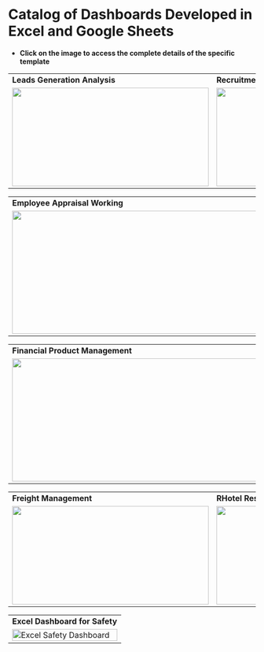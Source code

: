 # Catalog of Dashboards Developed in Excel and Google Sheets

- <td><b>Click on the image to access the complete details of the specific template</b></td>
                    
  
<table>
  <tr>
 <td><b>Leads Generation Analysis</b></td>
 <td><b>Recruitment Management</b></td>
 <td><b>Employee Appraisal Working</b></td>
   
  </tr>
  <tr>
    <td valign="top">
      <a href="https://www.templarket.com/collections/newly-published/products/leads-generation-analysis-excel-template#gallery-1">
        <img src="https://github.com/user-attachments/assets/26b8e8c3-9f45-45f2-81a6-cce53d409d51" style="width: 400px; height: 200px;">
      </a>
    </td>
    <td valign="top">
      <a href="https://www.templarket.com/products/recruitment-management-excel-template#gallery-1">
        <img src="https://github.com/user-attachments/assets/73f2e34d-74a5-465c-80f5-5864eac4dab7" style="width: 400px; height: 200px;">
      </a>
    </td>
       <td valign="top">
      <a href="https://www.templarket.com/products/simple-financial-management-excel-template?_pos=2&_sid=2637eb4dc&_ss=r#gallery-1">
        <img src="https://github.com/user-attachments/assets/66d13bcf-c4e9-4fc6-b059-1b29f20cf1ae" style="width: 400px; height: 200px;">
      </a>
    </td>
  </tr>
</table>

<table>
  <tr>
 <td><b>Employee Appraisal Working</b></td>
   <td><b>Manufacturing KPI Management</b></td>
  </tr>
  <tr>
    <td valign="top">
      <a href="https://www.templarket.com/products/employee-appraisal-working-excel-template?_pos=1&_sid=5ee5caea9&_ss=r#gallery-1">
        <img src="https://github.com/user-attachments/assets/928aac19-5205-43f0-a181-0c17d726150b" style="width: 600px; height: 250px;">
      </a>
    </td>
       <td valign="top">
      <a href="https://www.templarket.com/products/manufacturing-kpi-management-excel-dashboard?_pos=1&_sid=ce62f15c6&_ss=r#gallery-1">
        <img src="https://github.com/user-attachments/assets/e0ee84f6-e5e9-486d-876b-389697691a38" style="width: 600px; height: 250px;">
      </a>
    </td>
  </tr>
</table>

<table>
  <tr>
   <td><b>Financial Product Management</b></td>
   <td><b>Profit and Loss Template</b></td>
  </tr>
  <tr>
    <td valign="top">
      <a href="https://www.templarket.com/products/financial-product-management-excel-template?_pos=1&_sid=a43f1dff1&_ss=r#gallery-1">
        <img src="https://github.com/user-attachments/assets/f6ce64f9-4bef-4800-a79d-afc4bc17805c" style="width: 600px; height: 250px;">
      </a>
    </td>
       <td valign="top">
      <a href="https://www.templarket.com/products/profit-and-loss-template?_pos=1&_sid=a37ec731e&_ss=r#gallery-1">
        <img src="https://github.com/user-attachments/assets/a453e504-94e0-4c3d-93f4-4f6edb03c994" style="width: 600px; height: 250px;">
      </a>
    </td>
  </tr>
</table>

<table>
  <tr>
 <td><b>Freight Management</b></td>
 <td><b>RHotel Reservation Template</b></td>
 <td><b>Etsy Seller Template</b></td>
   
  </tr>
  <tr>
    <td valign="top">
      <a href="https://www.templarket.com/products/freight-management-excel-dashboard-template?_pos=1&_sid=656ddf327&_ss=r#gallery-2">
        <img src="https://github.com/user-attachments/assets/ddd7f5d6-5df4-48ca-8073-1f86a45eec71" style="width: 400px; height: 200px;">
      </a>
    </td>
    <td valign="top">
      <a href="https://www.templarket.com/products/hotel-reservation-template-and-dashboard?_pos=2&_sid=f5f942079&_ss=r#gallery-1">
        <img src="https://github.com/user-attachments/assets/0a60d628-1ae6-4ff1-bc34-b7026ff1aa33" style="width: 400px; height: 200px;">
      </a>
    </td>
       <td valign="top">
      <a href="https://www.templarket.com/products/etsy-seller-excel-template?_pos=1&_sid=2a80640c0&_ss=r#gallery-1">
        <img src="https://github.com/user-attachments/assets/8890568c-8749-41f6-a14b-0d396dfcecef" style="width: 400px; height: 200px;">
      </a>
    </td>
  </tr>
</table>

<table style="width: 100%; max-width: 1000px; margin: 0 auto;">
  <tr>
    <td style="text-align: center; font-weight: bold;">Excel Dashboard for Safety</td>
  </tr>
  <tr>
    <td>
      <a href="https://www.templarket.com/products/excel-safety-dashboard?_pos=1&_sid=7d39a1e3f&_ss=r#gallery-1">
        <img src="https://github.com/user-attachments/assets/042670a2-e428-4ceb-a7fe-f417b8cc4fbb" alt="Excel Safety Dashboard" style="width: 100%; height: auto;">
      </a>
    </td>
  </tr>
</table>












